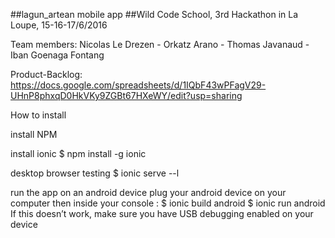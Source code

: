 ##lagun_artean mobile app
##Wild Code School, 3rd Hackathon in La Loupe, 15-16-17/6/2016

Team members: 
Nicolas Le Drezen - Orkatz Arano - Thomas Javanaud - Iban Goenaga Fontang

Product-Backlog: https://docs.google.com/spreadsheets/d/1IQbF43wPFagV29-UHnP8phxqD0HkVKy9ZGBt67HXeWY/edit?usp=sharing


How to install


install NPM

install ionic
$ npm install -g ionic

desktop browser testing
$ ionic serve --l

run the app on an android device
plug your android device on your computer then inside your console : 
$ ionic build android
$ ionic run android
If this doesn’t work, make sure you have USB debugging enabled on your device

